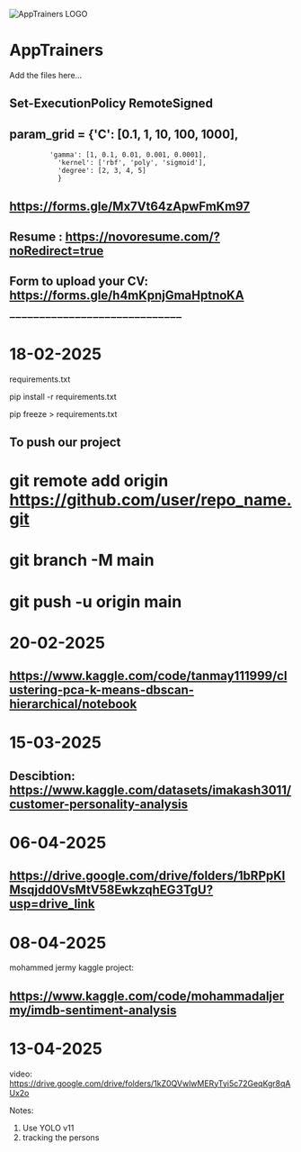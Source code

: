 ![AppTrainers LOGO](https://github.com/user-attachments/assets/31909115-723d-4e2b-8e29-af0b8cd8bcee)
# AppTrainers

Add the files here...

## Set-ExecutionPolicy RemoteSigned

## param_grid = {'C': [0.1, 1, 10, 100, 1000],
              'gamma': [1, 0.1, 0.01, 0.001, 0.0001],
                'kernel': ['rbf', 'poly', 'sigmoid'],
                'degree': [2, 3, 4, 5]
                }


## https://forms.gle/Mx7Vt64zApwFmKm97

## Resume : https://novoresume.com/?noRedirect=true

## Form to upload your CV: https://forms.gle/h4mKpnjGmaHptnoKA

➖➖➖➖➖➖➖➖➖➖➖➖➖➖➖➖➖➖➖➖➖➖➖➖➖➖➖➖➖

# 18-02-2025

requirements.txt

pip install -r requirements.txt

pip freeze > requirements.txt

## To push our project
# git remote add origin https://github.com/user/repo_name.git
# git branch -M main
# git push -u origin main


# 20-02-2025

## https://www.kaggle.com/code/tanmay111999/clustering-pca-k-means-dbscan-hierarchical/notebook

# 15-03-2025

## Descibtion: https://www.kaggle.com/datasets/imakash3011/customer-personality-analysis

# 06-04-2025

## https://drive.google.com/drive/folders/1bRPpKIMsqjdd0VsMtV58EwkzqhEG3TgU?usp=drive_link

# 08-04-2025
mohammed jermy kaggle project:
## https://www.kaggle.com/code/mohammadaljermy/imdb-sentiment-analysis

# 13-04-2025
video: https://drive.google.com/drive/folders/1kZ0QVwlwMERyTyi5c72GeqKgr8qAUx2o

Notes:
1) Use YOLO v11
2) tracking the persons






